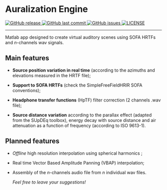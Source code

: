 # Auralization Engine

<p align="left">
  <a href="https://github.com/davircarvalho/Auralization_Engine/releases/" target="_blank">
    <img alt="GitHub release" src="https://img.shields.io/github/v/release/davircarvalho/Auralization_Engine?include_prereleases&style=flat-square">
  </a>

  <a href="https://github.com/davircarvalho/Auralization_Engine/commits/master" target="_blank">
    <img src="https://img.shields.io/github/last-commit/davircarvalho/Auralization_Engine?style=flat-square" alt="GitHub last commit">
  </a>

  <a href="https://github.com/davircarvalho/Auralization_Engine/issues" target="_blank">
    <img src="https://img.shields.io/github/issues/davircarvalho/Auralization_Engine?style=flat-square&color=red" alt="GitHub issues">
  </a>

  <a href="https://github.com/davircarvalho/Auralization_Engine/blob/master/LICENSE" target="_blank">
    <img alt="LICENSE" src="https://img.shields.io/github/license/davircarvalho/Auralization_Engine?style=flat-square&color=yellow">
  <a/>

</p>
<hr>


Matlab app designed to create virtual auditory scenes using SOFA HRTFs and *n*-channels wav signals.

## Main features

- **Source position variation in real time** (according to the azimuths and elevations measured in the HRTF file);

- **Support to SOFA HRTFs** (check the SimpleFreeFieldHRIR SOFA conventions);

- **Headphone transfer functions** (HpTF) filter correction (2 channels .wav file);

- **Source distance variation** according to the parallax effect (adapted from the SUpDEq toolbox), energy decay with source distance and air attenuation as a function of frequency (according to ISO 9613-1).

## Planned features

- *Offline* high resolution interpolation using spherical harmonics ;

- Real time Vector Based Amplitude Panning (VBAP) interpolation;

- Assembly of the *n*-channels audio file from *n* individual wav files.

  *Feel free to leave your suggestions!* 

